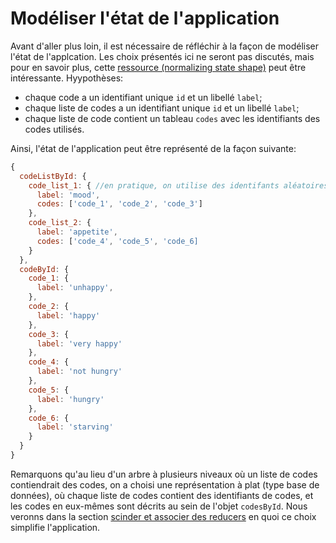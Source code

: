 # Modéliser l'état de l'application

Avant d'aller plus loin, il est nécessaire de réfléchir à la façon de modéliser l'état de l'applcation. Les choix présentés ici ne seront pas discutés, mais pour en savoir plus, cette [ressource (normalizing state shape)](http://redux.js.org/docs/recipes/reducers/NormalizingStateShape.html) peut être intéressante. Hyypothèses:
- chaque code a un identifiant unique `id` et un libellé `label`;
- chaque liste de codes a un identifiant unique `id` et un libellé `label`;
- chaque liste de code contient un tableau `codes` avec les identifiants des codes utilisés.

Ainsi, l'état de l'application peut être représenté de la façon suivante:

```javascript
{
  codeListById: {
    code_list_1: { //en pratique, on utilise des identifants aléatoires
      label: 'mood',
      codes: ['code_1', 'code_2', 'code_3']
    },
    code_list_2: {
      label: 'appetite',
      codes: ['code_4', 'code_5', 'code_6]
    }
  },
  codeById: {
    code_1: {
      label: 'unhappy',
    },
    code_2: {
      label: 'happy'
    },
    code_3: {
      label: 'very happy'
    },
    code_4: {
      label: 'not hungry'
    },
    code_5: {
      label: 'hungry'
    },
    code_6: {
      label: 'starving'
    }
  }
}
```

Remarquons qu'au lieu d'un arbre à plusieurs niveaux où un liste de codes contiendrait des codes, on a choisi une représentation à plat (type base de données), où chaque liste de codes contient des identifiants de codes, et les codes en eux-mêmes sont décrits au sein de l'objet `codesById`. Nous veronns dans la section [scinder et associer des reducers](./reducers-split-combine.md) en quoi ce choix simplifie l'application.